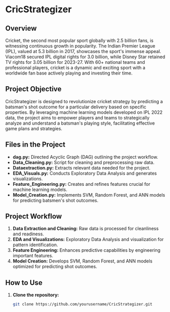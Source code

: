 # CricStrategizer

## Overview

Cricket, the second most popular sport globally with 2.5 billion fans, is witnessing continuous growth in popularity. The Indian Premier League (IPL), valued at 5.3 billion in 2017, showcases the sport's immense appeal. Viacom18 secured IPL digital rights for 3.0 billion, while Disney Star retained TV rights for 3.05 billion for 2023-27. With 60+ national teams and professional players, cricket is a dynamic and exciting sport with a worldwide fan base actively playing and investing their time.

## Project Objective

CricStrategizer is designed to revolutionize cricket strategy by predicting a batsman's shot outcome for a particular delivery based on specific properties. By leveraging machine learning models developed on IPL 2022 data, the project aims to empower players and teams to strategically analyze and understand a batsman's playing style, facilitating effective game plans and strategies.

## Files in the Project

- **dag.py:** Directed Acyclic Graph (DAG) outlining the project workflow.
- **Data_Cleaning.py:** Script for cleaning and preprocessing raw data.
- **Dataextraction.py:** Extracts relevant data needed for the project.
- **EDA_Visuals.py:** Conducts Exploratory Data Analysis and generates visualizations.
- **Feature_Engineering.py:** Creates and refines features crucial for machine learning models.
- **Model_Creation.py:** Implements SVM, Random Forest, and ANN models for predicting batsmen's shot outcomes.

## Project Workflow

1. **Data Extraction and Cleaning:** Raw data is processed for cleanliness and readiness.
2. **EDA and Visualizations:** Exploratory Data Analysis and visualization for pattern identification.
3. **Feature Engineering:** Enhances predictive capabilities by engineering important features.
4. **Model Creation:** Develops SVM, Random Forest, and ANN models optimized for predicting shot outcomes.

## How to Use

1. **Clone the repository:**

   ```bash
   git clone https://github.com/yourusername/CricStrategizer.git
